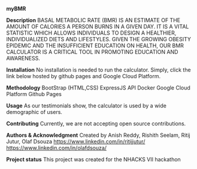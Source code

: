 **myBMR**

**Description**
BASAL METABOLIC RATE (BMR) IS AN ESTIMATE OF THE AMOUNT OF CALORIES A PERSON BURNS IN A GIVEN DAY. IT IS A VITAL STATISTIC WHICH ALLOWS INDIVIDUALS TO DESIGN A HEALTHIER, INDIVIDUALIZED DIETS AND LIFESTYLES. GIVEN THE GROWING OBESITY EPIDEMIC AND THE INSUFFICIENT EDUCATION ON HEALTH, OUR BMR CALCULATOR IS A CRITICAL TOOL IN PROMOTING EDUCATION AND AWARENESS.

**Installation**
No installation is needed to run the calculator. Simply, click the link below hosted by github pages and Google Cloud Platform.

**Methodology**
BootStrap (HTML,CSS)
ExpressJS API
Docker
Google Cloud Platform
Github Pages

**Usage**
As our testimonials show, the calculator is used by a wide demographic of users.

**Contributing**
Currently, we are not accepting open source contributions.

**Authors & Acknowledgment**
Created by Anish Reddy, Rishith Seelam, Ritij Jutur, Olaf Dsouza
https://www.linkedin.com/in/ritijjutur/
https://www.linkedin.com/in/olafdsouza/


**Project status**
This project was created for the NHACKS VII hackathon
